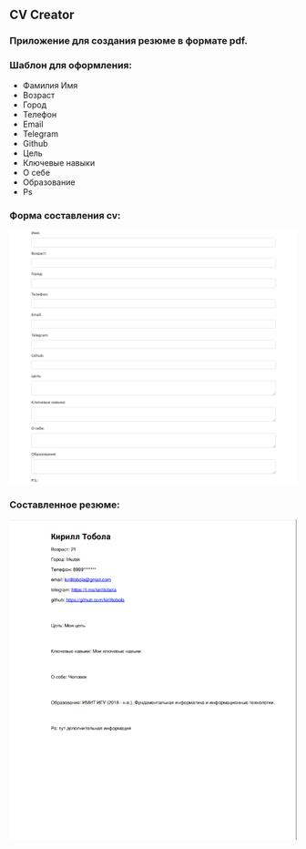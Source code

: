 ## CV Creator

### Приложение для создания резюме в формате pdf.

### Шаблон для оформления:
- Фамилия Имя
- Возраст
- Город
- Телефон
- Email
- Telegram
- Github
- Цель
- Ключевые навыки
- О себе
- Образование
- Ps

### Форма составления cv:
![Alt-текст](public/cv-form-screen.png "Форма составления cv")

### Составленное резюме:
![Alt-текст](public/cv-pdf-screen.png "Результат в pdf")
